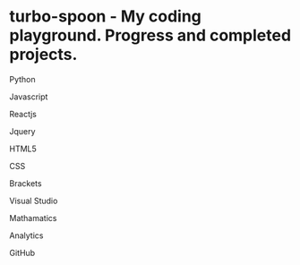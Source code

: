 # turbo-spoon - My coding playground. Progress and completed projects. 

Python 

Javascript

Reactjs

Jquery 

HTML5

CSS

Brackets

Visual Studio

Mathamatics

Analytics

GitHub
